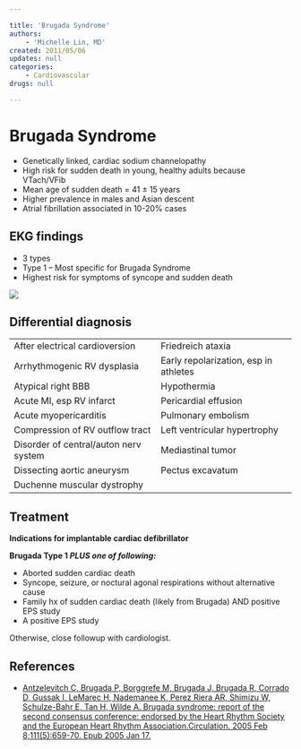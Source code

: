 ```yaml
---

title: 'Brugada Syndrome'
authors:
    - 'Michelle Lin, MD'
created: 2011/05/06
updates: null
categories:
    - Cardiovascular
drugs: null

---
```




# Brugada Syndrome

-   Genetically linked, cardiac sodium channelopathy
-   High risk for sudden death in young, healthy adults because VTach/VFib 
-   Mean age of sudden death = 41 ± 15 years
-   Higher prevalence in males and Asian descent
-   Atrial fibrillation associated in 10-20% cases

## EKG findings

-   3 types
-   Type 1 – Most specific for Brugada Syndrome
-   Highest risk for symptoms of syncope and sudden death

![](https://d2p53dh3qxfm0x.cloudfront.net/uploads/img/1jx/5/m/de5d5f5e-d479-58bb-ad0c-252b764e375d/640.png)

## Differential diagnosis

|                                       |                                       |
|---------------------------------------|---------------------------------------|
| After electrical cardioversion        | Friedreich ataxia                     |
| Arrhythmogenic RV dysplasia           | Early repolarization, esp in athletes |
| Atypical right BBB                    | Hypothermia                           |
| Acute MI, esp RV infarct              | Pericardial effusion                  |
| Acute myopericarditis                 | Pulmonary embolism                    |
| Compression of RV outflow tract       | Left ventricular hypertrophy          |
| Disorder of central/auton nerv system | Mediastinal tumor                     |
| Dissecting aortic aneurysm            | Pectus excavatum                      |
| Duchenne muscular dystrophy           |                                       |

## Treatment

**Indications for implantable cardiac defibrillator**

**Brugada Type 1 *PLUS one of following:***
-   Aborted sudden cardiac death
-   Syncope, seizure, or noctural agonal respirations without alternative cause
-   Family hx of sudden cardiac death (likely from Brugada) AND positive EPS study 
-   A positive EPS study

Otherwise, close followup with cardiologist.

## References

-   [Antzelevitch C, Brugada P, Borggrefe M, Brugada J, Brugada R, Corrado D, Gussak I, LeMarec H, Nademanee K, Perez Riera AR, Shimizu W, Schulze-Bahr E, Tan H, Wilde A. Brugada syndrome: report of the second consensus conference: endorsed by the Heart Rhythm Society and the European Heart Rhythm Association.Circulation. 2005 Feb 8;111(5):659-70. Epub 2005 Jan 17.](https://www.ncbi.nlm.nih.gov/pubmed/?term=15655131)
